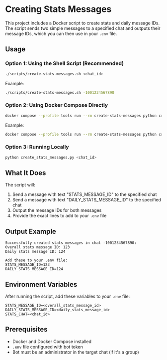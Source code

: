 # Creating Stats Messages

This project includes a Docker script to create stats and daily message IDs. The script sends two simple messages to a specified chat and outputs their message IDs, which you can then use in your `.env` file.

## Usage

### Option 1: Using the Shell Script (Recommended)

```bash
./scripts/create-stats-messages.sh <chat_id>
```

Example:
```bash
./scripts/create-stats-messages.sh -1001234567890
```

### Option 2: Using Docker Compose Directly

```bash
docker compose --profile tools run --rm create-stats-messages python create_stats_messages.py <chat_id>
```

Example:
```bash
docker compose --profile tools run --rm create-stats-messages python create_stats_messages.py -1001234567890
```

### Option 3: Running Locally

```bash
python create_stats_messages.py <chat_id>
```

## What It Does

The script will:
1. Send a message with text "STATS_MESSAGE_ID" to the specified chat
2. Send a message with text "DAILY_STATS_MESSAGE_ID" to the specified chat  
3. Output the message IDs for both messages
4. Provide the exact lines to add to your `.env` file

## Output Example

```
Successfully created stats messages in chat -1001234567890:
Overall stats message ID: 123
Daily stats message ID: 124

Add these to your .env file:
STATS_MESSAGE_ID=123
DAILY_STATS_MESSAGE_ID=124
```

## Environment Variables

After running the script, add these variables to your `.env` file:

```env
STATS_MESSAGE_ID=<overall_stats_message_id>
DAILY_STATS_MESSAGE_ID=<daily_stats_message_id>
STATS_CHAT=<chat_id>
```

## Prerequisites

- Docker and Docker Compose installed
- `.env` file configured with bot token
- Bot must be an administrator in the target chat (if it's a group)